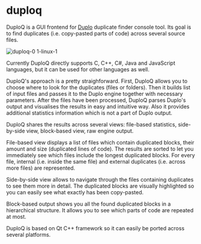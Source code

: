 # duploq
DuploQ is a GUI frontend for [Duplo](https://github.com/dlidstrom/Duplo) duplicate finder console tool.
Its goal is to find duplicates (i.e. copy-pasted parts of code) across several source files.

![duploq-0 1-linux-1](https://user-images.githubusercontent.com/70297699/91775216-d4020c00-ebea-11ea-9b18-ceeb7e05cc2b.PNG)

Currently DuploQ directly supports C, C++, C#, Java and JavaScript languages, but it can be used for other languages as well.

DuploQ's approach is a pretty straighforward.
First, DuploQ allows you to choose where to look for the duplicates (files or folders).
Then it builds list of input files and passes it to the Duplo engine together with necessary parameters.
After the files have been processed, DuploQ parses Duplo's output and visualises the results in easy and intuitive way.
Also it provides additional statistics information which is not a part of Duplo output.

DuploQ shares the results across several views: file-based statistics, side-by-side view, block-based view, raw engine output.

File-based view displays a list of files which contain duplicated blocks, their amount and size (duplicated lines of code).
The results are sorted to let you immediately see which files include the longest duplicated blocks.
For every file, internal (i.e. inside the same file) and external duplicates (i.e. across more files) are represented.

Side-by-side view allows to navigate through the files containing duplicates to see them more in detail. 
The duplicated blocks are visually highlighted so you can easily see what exactly has been copy-pasted.

Block-based output shows you all the found duplicated blocks in a hierarchical structure.
It allows you to see which parts of code are repeated at most.

DuploQ is based on Qt C++ framework so it can easily be ported across several platforms.
